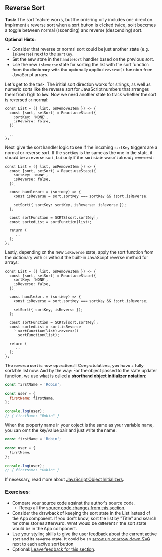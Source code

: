 ## Reverse Sort

**Task:** The sort feature works, but the ordering only includes one direction. Implement a reverse sort when a sort button is clicked twice, so it becomes a toggle between normal (ascending) and reverse (descending) sort.

**Optional Hints:**

* Consider that reverse or normal sort could be just another state (e.g. `isReverse`) next to the `sortKey`.
* Set the new state in the `handleSort` handler based on the previous sort.
* Use the new `isReverse` state for sorting the list with the sort function from the dictionary with the optionally applied `reverse()` function from JavaScript arrays.

Let's get to the task. The initial sort direction works for strings, as well as numeric sorts like the reverse sort for JavaScript numbers that arranges them from high to low. Now we need another state to track whether the sort is reversed or normal:

```javascript{2-5}
const List = ({ list, onRemoveItem }) => {
  const [sort, setSort] = React.useState({
    sortKey: 'NONE',
    isReverse: false,
  });

  ...
};
```

Next, give the sort handler logic to see if the incoming `sortKey` triggers are a normal or reverse sort. If the `sortKey` is the same as the one in the state, it should be a reverse sort, but only if the sort state wasn't already reversed:

```javascript{8-10,13}
const List = ({ list, onRemoveItem }) => {
  const [sort, setSort] = React.useState({
    sortKey: 'NONE',
    isReverse: false,
  });

  const handleSort = (sortKey) => {
    const isReverse = sort.sortKey === sortKey && !sort.isReverse;

    setSort({ sortKey: sortKey, isReverse: isReverse });
  };

  const sortFunction = SORTS[sort.sortKey];
  const sortedList = sortFunction(list);

  return (
    ...
  );
};
```

Lastly, depending on the new `isReverse` state, apply the sort function from the dictionary with or without the built-in JavaScript reverse method for arrays:

```javascript{10,14-16}
const List = ({ list, onRemoveItem }) => {
  const [sort, setSort] = React.useState({
    sortKey: 'NONE',
    isReverse: false,
  });

  const handleSort = (sortKey) => {
    const isReverse = sort.sortKey === sortKey && !sort.isReverse;

    setSort({ sortKey, isReverse });
  };

  const sortFunction = SORTS[sort.sortKey];
  const sortedList = sort.isReverse
    ? sortFunction(list).reverse()
    : sortFunction(list);

  return (
    ...
  );
};
```

The reverse sort is now operational! Congratulations, you have a fully sortable list now. And by the way: For the object passed to the state updater function, we use what is called a **shorthand object initializer notation**:

```javascript
const firstName = 'Robin';

const user = {
  firstName: firstName,
};

console.log(user);
// { firstName: "Robin" }
```

When the property name in your object is the same as your variable name, you can omit the key/value pair and just write the name:

```javascript
const firstName = 'Robin';

const user = {
  firstName,
};

console.log(user);
// { firstName: "Robin" }
```

If necessary, read more about [JavaScript Object Initializers](https://mzl.la/2XuN651).

### Exercises:

* Compare your source code against the author's [source code](https://bit.ly/3SFSBEV).
  * Recap all the [source code changes from this section](https://bit.ly/3fgWqBT).
* Consider the drawback of keeping the sort state in the List instead of the App component. If you don't know, sort the list by "Title" and search for other stories afterward. What would be different if the sort state would be in the App component.
* Use your styling skills to give the user feedback about the current active sort and its reverse state. It could be an [arrow up or arrow down SVG](https://bit.ly/3lXfLZN) next to each active sort button.
* Optional: [Leave feedback for this section](https://forms.gle/ZoJSHFJf2swcBHXM6).